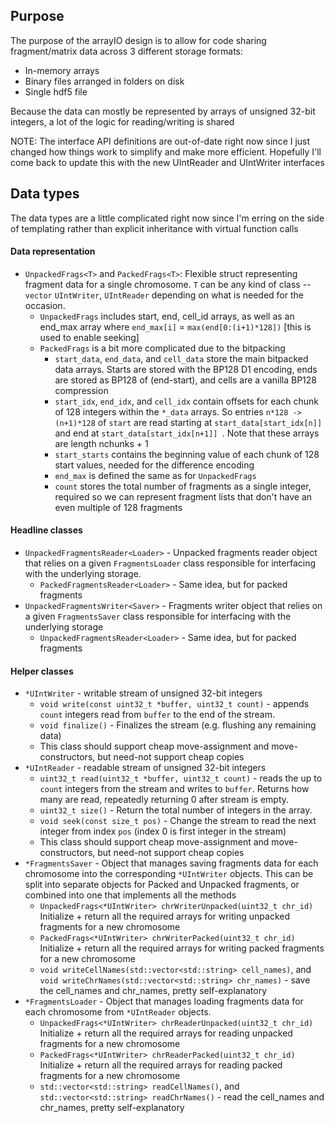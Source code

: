 ## Purpose
The purpose of the arrayIO design is to allow for code sharing fragment/matrix
data across 3 different storage formats:

- In-memory arrays
- Binary files arranged in folders on disk
- Single hdf5 file

Because the data can mostly be represented by arrays of unsigned 32-bit integers, a lot of the logic for reading/writing is shared

NOTE: The interface API definitions are out-of-date right now since I just changed how things
work to simplify and make more efficient. Hopefully I'll come back to update this with
the new UIntReader and UIntWriter interfaces

## Data types

The data types are a little complicated right now since I'm erring on the side of templating rather than explicit inheritance with virtual function calls

#### Data representation

- `UnpackedFrags<T>` and `PackedFrags<T>`: Flexible struct representing fragment data for a single chromosome. `T` can be any kind of class -- `vector` `UIntWriter`, `UIntReader` depending on what is needed for the occasion.
  - `UnpackedFrags` includes start, end, cell_id arrays, as well as an end_max array where `end_max[i]` = `max(end[0:(i+1)*128])` [this is used to enable seeking]
  - `PackedFrags` is a bit more complicated due to the bitpacking
    - `start_data`, `end_data`, and `cell_data` store the main bitpacked data arrays. Starts are stored with the BP128 D1 encoding, ends are stored as BP128 of (end-start), and cells are a vanilla BP128 compression
    - `start_idx`, `end_idx`, and `cell_idx` contain offsets for each chunk of 128 integers within the `*_data` arrays. So entries `n*128 -> (n+1)*128` of `start` are read starting at `start_data[start_idx[n]]` and end at `start_data[start_idx[n+1]] `. Note that these arrays are length nchunks + 1
    - `start_starts` contains the beginning value of each chunk of 128 start values, needed for the difference encoding
    - `end_max` is defined the same as for `UnpackedFrags`
    - `count` stores the total number of fragments as a single integer, required so we can represent fragment lists that don't have an even multiple of 128 fragments

#### Headline classes

- `UnpackedFragmentsReader<Loader>` - Unpacked fragments reader object that relies on a given `FragmentsLoader` class responsible for interfacing with the underlying storage.
  - `PackedFragmentsReader<Loader>` - Same idea, but for packed fragments
- `UnpackedFragmentsWriter<Saver>` - Fragments writer object that relies on a given `FragmentsSaver` class responsible for interfacing with the underlying storage
  - `UnpackedFragmentsReader<Loader>` - Same idea, but for packed fragments

#### Helper classes

- `*UIntWriter` - writable stream of unsigned 32-bit integers
  - `void write(const uint32_t *buffer, uint32_t count)` - appends `count` integers read from `buffer` to the end of the stream.
  - `void finalize()` - Finalizes the stream (e.g. flushing any remaining data)
  - This class should support cheap move-assignment and move-constructors, but need-not support cheap copies
- `*UIntReader` - readable stream of unsigned 32-bit integers
  - `uint32_t read(uint32_t *buffer, uint32_t count)` - reads the up to `count` integers from the stream and writes to `buffer`. Returns how many are read, repeatedly returning 0 after stream is empty. 
  - `uint32_t size()` - Return the total number of integers in the array.
  - `void seek(const size_t pos)` - Change the stream to read the next integer from index `pos` (index 0 is first integer in the stream)
  - This class should support cheap move-assignment and move-constructors, but need-not support cheap copies
- `*FragmentsSaver` - Object that manages saving fragments data for each chromosome into the corresponding `*UIntWriter` objects. This can be split into separate objects for Packed and Unpacked fragments, or combined into one that implements all the methods
  - `UnpackedFrags<*UIntWriter> chrWriterUnpacked(uint32_t chr_id)` Initialize + return all the required arrays for writing unpacked fragments for a new chromosome
  - `PackedFrags<*UIntWriter> chrWriterPacked(uint32_t chr_id)` Initialize + return all the required arrays for writing packed fragments for a new chromosome
  - `void writeCellNames(std::vector<std::string> cell_names)`, and  `void writeChrNames(std::vector<std::string> chr_names)` - save the cell_names and chr_names, pretty self-explanatory
- `*FragmentsLoader` - Object that manages loading fragments data for each chromosome from `*UIntReader` objects.
  - `UnpackedFrags<*UIntWriter> chrReaderUnpacked(uint32_t chr_id)` Initialize + return all the required arrays for reading unpacked fragments for a new chromosome
  - `PackedFrags<*UIntWriter> chrReaderPacked(uint32_t chr_id)` Initialize + return all the required arrays for reading packed fragments for a new chromosome
  - `std::vector<std::string> readCellNames()`, and  `std::vector<std::string> readChrNames()` - read the cell_names and chr_names, pretty self-explanatory